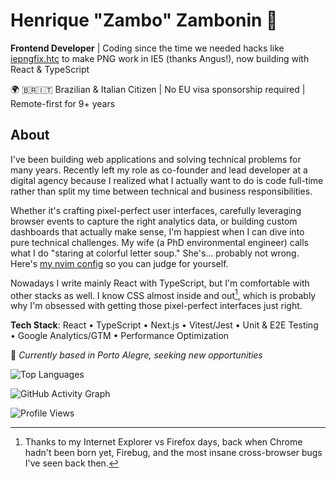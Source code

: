 # Henrique "Zambo" Zambonin 👋

**Frontend Developer** | Coding since the time we needed hacks like [iepngfix.htc](http://www.twinhelix.com) to make PNG work in IE5 (thanks Angus!), now building with React & TypeScript

🌍 🇧🇷🇮🇹 Brazilian & Italian Citizen | No EU visa sponsorship required | Remote-first for 9+ years

## About

I've been building web applications and solving technical problems for many years. Recently left my role as co-founder and lead developer at a digital agency because I realized what I actually want to do is code full-time rather than split my time between technical and business responsibilities.

Whether it's crafting pixel-perfect user interfaces, carefully leveraging browser events to capture the right analytics data, or building custom dashboards that actually make sense, I'm happiest when I can dive into pure technical challenges. My wife (a PhD environmental engineer) calls what I do "staring at colorful letter soup." She's... probably not wrong. Here's [my nvim config](https://github.com/zambo/dotfiles/tree/main/nvim/.config/nvim) so you can judge for yourself.

Nowadays I write mainly React with TypeScript, but I'm comfortable with other stacks as well. I know CSS almost inside and out[^1], which is probably why I'm obsessed with getting those pixel-perfect interfaces just right.

[^1]: Thanks to my Internet Explorer vs Firefox days, back when Chrome hadn't been born yet, Firebug, and the most insane cross-browser bugs I've seen back then.

**Tech Stack**: React • TypeScript • Next.js • Vitest/Jest • Unit & E2E Testing • Google Analytics/GTM • Performance Optimization

📍 *Currently based in Porto Alegre, seeking new opportunities*

<!--START_SECTION:activity-->
![Top Languages](https://zambo-git-stats.vercel.app/api/top-langs/?username=zambo&hide=php,html&layout=compact&count_private=true&theme=dark)

![GitHub Activity Graph](https://github-readme-activity-graph.vercel.app/graph?username=zambo&theme=react-dark)

![Profile Views](https://komarev.com/ghpvc/?username=zambo&color=brightgreen)
<!--END_SECTION:activity-->

<!--
**zambo/zambo** is a ✨ _special_ ✨ repository because its `README.md` (this file) appears on your GitHub profile.

Here are some ideas to get you started:

- 🔭 I’m currently working on ...
- 🌱 I’m currently learning ...
- 👯 I’m looking to collaborate on ...
- 🤔 I’m looking for help with ...
- 💬 Ask me about ...
- 📫 How to reach me: ...
- 😄 Pronouns: ...
- ⚡ Fun fact: ...
-->
